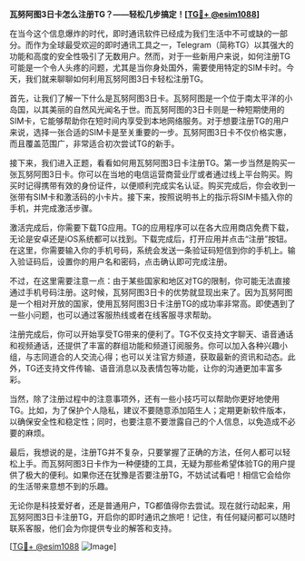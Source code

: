**瓦努阿图3日卡怎么注册TG？——轻松几步搞定！[[TG💪+ @esim1088](https://t.me/s/esim1088)]**

在当今这个信息爆炸的时代，即时通讯软件已经成为我们生活中不可或缺的一部分。而作为全球最受欢迎的即时通讯工具之一，Telegram（简称TG）以其强大的功能和高度的安全性吸引了无数用户。然而，对于一些新用户来说，如何注册TG可能是一个令人头疼的问题，尤其是当你身处国外，需要使用特定的SIM卡时。今天，我们就来聊聊如何利用瓦努阿图3日卡轻松注册TG。

首先，让我们了解一下什么是瓦努阿图3日卡。瓦努阿图是一个位于南太平洋的小岛国，以其美丽的自然风光闻名于世。而瓦努阿图的3日卡则是一种短期使用的SIM卡，它能够帮助你在短时间内享受到本地网络服务。对于想要注册TG的用户来说，选择一张合适的SIM卡是至关重要的一步。瓦努阿图3日卡不仅价格实惠，而且覆盖范围广，非常适合初次尝试TG的新手。

接下来，我们进入正题，看看如何用瓦努阿图3日卡注册TG。第一步当然是购买一张瓦努阿图3日卡。你可以在当地的电信运营商营业厅或者通过线上平台购买。购买时记得携带有效的身份证件，以便顺利完成实名认证。购买完成后，你会收到一张带有SIM卡和激活码的小卡片。接下来，按照说明书上的指示将SIM卡插入你的手机，并完成激活步骤。

激活完成后，你需要下载TG应用。TG的应用程序可以在各大应用商店免费下载，无论是安卓还是iOS系统都可以找到。下载完成后，打开应用并点击“注册”按钮。在这里，你需要输入你的手机号码，系统会发送一条验证码短信到你的手机上。输入验证码后，设置你的用户名和密码，点击确认即可完成注册。

不过，在这里需要注意一点：由于某些国家和地区对TG的限制，你可能无法直接通过手机号码注册。这时候，瓦努阿图3日卡的优势就显现出来了。因为瓦努阿图是一个相对开放的国家，使用瓦努阿图3日卡注册TG的成功率非常高。即使遇到了一些小问题，也可以通过客服热线或者在线客服寻求帮助。

注册完成后，你可以开始享受TG带来的便利了。TG不仅支持文字聊天、语音通话和视频通话，还提供了丰富的群组功能和频道订阅服务。你可以加入各种兴趣小组，与志同道合的人交流心得；也可以关注官方频道，获取最新的资讯和动态。此外，TG还支持文件传输、语音消息以及表情包等功能，让你的沟通更加丰富多彩。

当然，除了注册过程中的注意事项外，还有一些小技巧可以帮助你更好地使用TG。比如，为了保护个人隐私，建议不要随意添加陌生人；定期更新软件版本，以确保安全性和稳定性；同时，也要注意不要泄露自己的个人信息，以免造成不必要的麻烦。

最后，我想说的是，注册TG并不复杂，只要掌握了正确的方法，任何人都可以轻松上手。而瓦努阿图3日卡作为一种便捷的工具，无疑为那些希望体验TG的用户提供了极大的便利。如果你还在犹豫是否要注册TG，不妨试试看吧！相信它会给你的生活带来意想不到的乐趣。

无论你是科技爱好者，还是普通用户，TG都值得你去尝试。现在就行动起来，用瓦努阿图3日卡注册TG，开启你的即时通讯之旅吧！记住，有任何疑问都可以随时联系客服，他们会为你提供专业的解答和支持。

[[TG💪+ @esim1088](https://t.me/s/esim1088) ![Image](https://i.postimg.cc/4NQfJmqS/Snipaste-2025-05-13-00-14-12.png)]